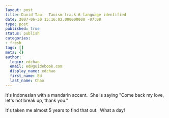 ```yaml
---
layout: post
title: David Tao - Taoism track 6 language identified
date: 2007-06-30 15:16:02.000000000 -07:00
type: post
published: true
status: publish
categories:
- fresh
tags: []
meta: {}
author:
  login: edchao
  email: ed@guidebook.com
  display_name: edchao
  first_name: Ed
  last_name: Chao
---
```

<p>It's Indonesian with a mandarin accent.  She is saying "Come back my love, let's not break up, thank you."</p>
<p>It's taken me almost 5 years to find that out.  What a day!</p>
